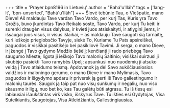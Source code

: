+++
title = 'Prayer bpn8196 in Lietuvių'
author = "Bahá'u'lláh"
tags = ['lang-lt', 'bpn-unsorted', "Bahá'u'lláh"]
+++
Šlovė tebūnie Tau, o Viešpatie, mano Dieve! Aš maldauju Tave vardan Tavo Vardo, per kurį Tas, Kuris yra Tavo Grožis, buvo įkurdintas Tavo Reikalo soste, Tavo Vardo, per kurį Tu keiti ir surenki draugėn visus dalykus, ir kvieti juos atsiskaityti, ir atlygini jiems, ir išsaugai juos visus, ir visus išlaikai, ‒ aš maldauju Tave saugoti šią tarnaitę, kuri ieškojo prieglobsčio Tavyje, siekė To, Kuriame Tu Pats apsireiškei, paguodos ir visiškai pasitikėjo bei pasikliovė Tavimi. 
Ji serga, o mano Dieve, ir įžengė į Tavo gydymo Medžio šešėlį; kenčianti ji rado priebėgą Tavo saugumo Mieste; ligota ji ieškojo Tavo malonių Šaltinio; visiškai suirzusi ji skubėjo pasiekti Tavo ramybės Upelį; apsunkusi nuo nuodėmių ji atsuko veidą į Tavo atlaidumo teismą.
Apdovanok ją dėl Savo aukščiausiosios valdžios ir maloningo gerumo, o mano Dieve ir mano Mylimasis, Tavo paguodos ir išgydymo apdaru ir priversk ją gerti iš Tavo gailestingumo ir malonių taurės. Saugok ją taip pat nuo visų sunkumų ir negalių, nuo viso skausmo ir ligų, nuo bet ko, kas Tau galėtų būti atgrasu. 
Tu iš tiesų esi labiausiai išaukštintas virš visko, išskyrus Tave. Tu išties esi Gydytojas, Visa Suteikiantis, Saugotojas, Visa Atleidžiantis, Gailestingiausias.
